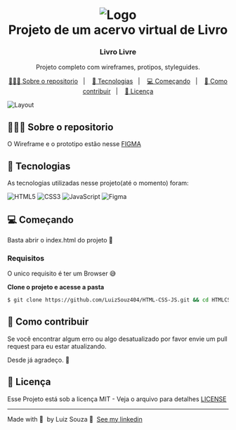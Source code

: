 <h1 align="center">
	<img alt="Logo" src="https://user-images.githubusercontent.com/79121809/124400482-20c9de00-dcf9-11eb-8a74-bb1ba9ccd000.png" />
  <br>
  Projeto de um acervo virtual de Livro
</h1>

<h3 align="center">
  Livro Livre
</h3>

<p align="center">Projeto completo com wireframes, protipos, styleguides.
</p>

<p align="center">
  <a href="#-sobre-o-repositorio">👨🏻‍💻 Sobre o repositorio</a>&nbsp;&nbsp;&nbsp;|&nbsp;&nbsp;&nbsp;
  <a href="#-tecnologias">🚀 Tecnologias</a>&nbsp;&nbsp;&nbsp;|&nbsp;&nbsp;&nbsp;
  <a href="#-começando">💻 Começando</a>&nbsp;&nbsp;&nbsp;|&nbsp;&nbsp;&nbsp;
  <a href="#-como-contribuir">🤔 Como contribuir</a>&nbsp;&nbsp;&nbsp;|&nbsp;&nbsp;&nbsp;
  <a href="#-licença">📝 Licença</a>
</p>

<img alt="Layout" src="https://user-images.githubusercontent.com/79121809/124400701-e19c8c80-dcfa-11eb-9a1f-b6bad5bb8413.gif">

## 👨🏻‍💻 Sobre o repositorio

O Wireframe e o prototipo estão nesse [FIGMA](https://www.figma.com/file/4wUL4IBSzJ11LizvDnLsS1/Untitled?node-id=6%3A172)

## 🚀 Tecnologias

As tecnologias utilizadas nesse projeto(até o momento) foram:

![HTML5](https://img.shields.io/badge/HTML5-E34F26?style=for-the-badge&logo=html5&logoColor=white)
![CSS3](https://img.shields.io/badge/CSS3-1572B6?style=for-the-badge&logo=css3&logoColor=white)
![JavaScript](https://img.shields.io/badge/JavaScript-F7DF1E?style=for-the-badge&logo=javascript&logoColor=black)
![Figma](https://img.shields.io/badge/Figma-2C2C2C?style=for-the-badge&logo=figma&logoColor=white)

## 💻 Começando

Basta abrir o index.html do projeto 🤘

### Requisitos

O unico requisito é ter um Browser 😅

**Clone o projeto e acesse a pasta**

```bash
$ git clone https://github.com/LuizSouz404/HTML-CSS-JS.git && cd HTMLCSSJS
```

## 🤔 Como contribuir

Se você encontrar algum erro ou algo desatualizado por favor envie um pull request para eu estar atualizando.

Desde já agradeço. 🤝

## 📝 Licença

Esse Projeto está sob a licença MIT - Veja o arquivo para detalhes [LICENSE](LICENSE)

---

Made with 💜 &nbsp;by Luiz Souza 👋 &nbsp;[See my linkedin](https://www.linkedin.com/in/luiz-augusto-souza-21a568176/)
